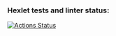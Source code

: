 ### Hexlet tests and linter status:
[![Actions Status](https://github.com/FasTrss/frontend-project-46/workflows/hexlet-check/badge.svg)](https://github.com/FasTrss/frontend-project-46/actions)